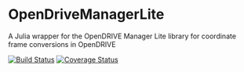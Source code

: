 # OpenDriveManagerLite

A Julia wrapper for the OpenDRIVE Manager Lite library for coordinate frame conversions in OpenDRIVE

[![Build Status](https://travis-ci.org/sisl/OpenDriveManagerLite.jl.svg?branch=master)](https://travis-ci.org/sisl/VirtualTestDrive.jl)
[![Coverage Status](https://coveralls.io/repos/sisl/OpenDriveManagerLite.jl/badge.svg?branch=master&service=github)](https://coveralls.io/github/sisl/OpenDriveManagerLite.jl?branch=master)

